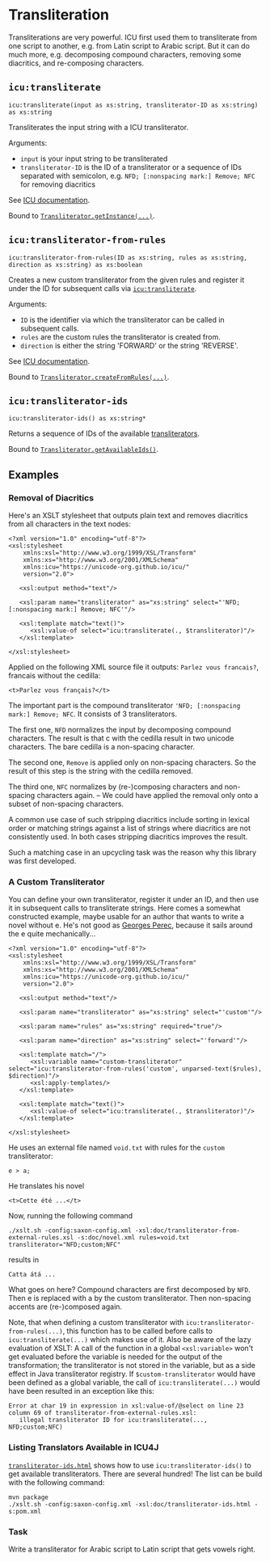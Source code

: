 # Transliteration

Transliterations are very powerful. ICU first used them to
transliterate from one script to another, e.g. from Latin script to
Arabic script. But it can do much more, e.g. decomposing compound
characters, removing some diacritics, and re-composing characters.


## `icu:transliterate`

```{xpath}
icu:transliterate(input as xs:string, transliterator-ID as xs:string) as xs:string
```
Transliterates the input string with a ICU transliterator.

Arguments:
- `input` is your input string to be transliterated
- `transliterator-ID` is the ID of a transliterator or a sequence of
  IDs separated with semicolon, e.g. `NFD; [:nonspacing mark:] Remove;
  NFC` for removing diacritics

See [ICU
documentation](https://unicode-org.github.io/icu/userguide/transforms/general/).

Bound to
[`Transliterator.getInstance(...)`](https://unicode-org.github.io/icu-docs/apidoc/released/icu4j/com/ibm/icu/text/Transliterator.html#getInstance-java.lang.String-).


## `icu:transliterator-from-rules`

```{xpath}
icu:transliterator-from-rules(ID as xs:string, rules as xs:string, direction as xs:string) as xs:boolean
```

Creates a new custom transliterator from the given rules and register
it under the ID for subsequent calls via
[`icu:transliterate`](#icutransliterate).

Arguments:
- `ID` is the identifier via which the transliterator can be called in
  subsequent calls.
- `rules` are the custom rules the transliterator is created from.
- `direction` is either the string 'FORWARD' or the string 'REVERSE'.

See [ICU documentation](https://unicode-org.github.io/icu/userguide/transforms/general/#rule-based-transliterators).

Bound to
[`Transliterator.createFromRules(...)`](https://unicode-org.github.io/icu-docs/apidoc/released/icu4j/com/ibm/icu/text/Transliterator.html#createFromRules-java.lang.String-java.lang.String-int-).


## `icu:transliterator-ids`

```{xpath}
icu:transliterator-ids() as xs:string*
```

Returns a sequence of IDs of the available
[transliterators](https://unicode-org.github.io/icu/userguide/transforms/general/#icu-transliterators).

Bound to
[`Transliterator.getAvailableIds()`](https://unicode-org.github.io/icu-docs/apidoc/released/icu4j/com/ibm/icu/text/Transliterator.html#getAvailableIDs--).


## Examples

### Removal of Diacritics

Here's an XSLT stylesheet that outputs plain text and removes
diacritics from all characters in the text nodes:

```{xslt}
<?xml version="1.0" encoding="utf-8"?>
<xsl:stylesheet
    xmlns:xsl="http://www.w3.org/1999/XSL/Transform"
    xmlns:xs="http://www.w3.org/2001/XMLSchema"
    xmlns:icu="https://unicode-org.github.io/icu/"
    version="2.0">

   <xsl:output method="text"/>

   <xsl:param name="transliterator" as="xs:string" select="'NFD; [:nonspacing mark:] Remove; NFC'"/>

   <xsl:template match="text()">
      <xsl:value-of select="icu:transliterate(., $transliterator)"/>
   </xsl:template>

</xsl:stylesheet>
```

Applied on the following XML source file it outputs: `Parlez vous
francais?`, francais without the cedilla:

```{xml}
<t>Parlez vous français?</t>
```

The important part is the compound transliterator `'NFD; [:nonspacing
mark:] Remove; NFC`. It consists of 3 transliterators.

The first one, `NFD` normalizes the input by decomposing compound
characters. The result is that c with the cedilla result in two
unicode characters. The bare cedilla is a non-spacing character.

The second one, `Remove` is applied only on non-spacing characters. So
the result of this step is the string with the cedilla removed.

The third one, `NFC` normalizes by (re-)composing characters and
non-spacing characters again. – We could have applied the removal only
onto a subset of non-spacing characters.

A common use case of such stripping diacritics include sorting in
lexical order or matching strings against a list of strings where
diacritics are not consistently used. In both cases stripping
diacritics improves the result.

Such a matching case in an upcycling task was the reason why this
library was first developed.

### A Custom Transliterator

You can define your own transliterator, register it under an ID, and
then use it in subsequent calls to transliterate strings. Here comes a
somewhat constructed example, maybe usable for an author that wants to
write a novel without e. He's not good as [Georges
Perec](https://en.wikipedia.org/wiki/A_Void), because it sails around
the e quite mechanically...

```{xslt}
<?xml version="1.0" encoding="utf-8"?>
<xsl:stylesheet
    xmlns:xsl="http://www.w3.org/1999/XSL/Transform"
    xmlns:xs="http://www.w3.org/2001/XMLSchema"
    xmlns:icu="https://unicode-org.github.io/icu/"
    version="2.0">

   <xsl:output method="text"/>

   <xsl:param name="transliterator" as="xs:string" select="'custom'"/>

   <xsl:param name="rules" as="xs:string" required="true"/>

   <xsl:param name="direction" as="xs:string" select="'forward'"/>

   <xsl:template match="/">
      <xsl:variable name="custom-transliterator" select="icu:transliterator-from-rules('custom', unparsed-text($rules), $direction)"/>
      <xsl:apply-templates/>
   </xsl:template>

   <xsl:template match="text()">
      <xsl:value-of select="icu:transliterate(., $transliterator)"/>
   </xsl:template>

</xsl:stylesheet>
```

He uses an external file named `void.txt` with rules for the `custom`
transliterator:

```{txt}
e > a;
```

He translates his novel


```{xml}
<t>Cette été ...</t>
```

Now, running the following command

```{shell}
./xslt.sh -config:saxon-config.xml -xsl:doc/transliterator-from-external-rules.xsl -s:doc/novel.xml rules=void.txt transliterator="NFD;custom;NFC"
```

results in

```{xml}
Catta átá ...
```

What goes on here? Compound characters are first decomposed by
`NFD`. Then e is replaced with a by the custom transliterator. Then
non-spacing accents are (re-)composed again.

Note, that when defining a custom transliterator with
`icu:transliterator-from-rules(...)`, this function has to be called
before calls to `icu:transliterate(...)` which makes use of it. Also
be aware of the lazy evaluation of XSLT: A call of the function in a
global `<xsl:variable>` won't get evaluated before the variable is
needed for the output of the transformation; the transliterator is not
stored in the variable, but as a side effect in Java transliterator
registry. If `$custom-transliterator` would have been defined as a
global variable, the call of `icu:transliterate(...)` would have been
resulted in an exception like this:

```{txt}
Error at char 19 in expression in xsl:value-of/@select on line 23 column 69 of transliterator-from-external-rules.xsl:
   illegal transliterator ID for icu:transliterate(..., NFD;custom;NFC)
```

### Listing Translators Available in ICU4J

[`transliterator-ids.html`](transliterator-ids.html) shows how
to use `icu:transliterator-ids()` to get available transliterators. There
are several hundred! The list can be build with the following command:

```{shell}
mvn package
./xslt.sh -config:saxon-config.xml -xsl:doc/transliterator-ids.html -s:pom.xml
```


### Task

Write a transliterator for Arabic script to Latin script that gets
vowels right.
